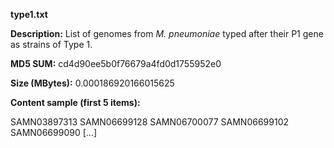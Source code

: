 **type1.txt**

**Description:**	List of genomes from *M. pneumoniae* typed after their P1 gene as 
                        strains of Type 1.

**MD5 SUM:**	cd4d90ee5b0f76679a4fd0d1755952e0

**Size (MBytes):**	0.000186920166015625

**Content sample (first 5 items):**

SAMN03897313
SAMN06699128
SAMN06700077
SAMN06699102
SAMN06699090
[...]
